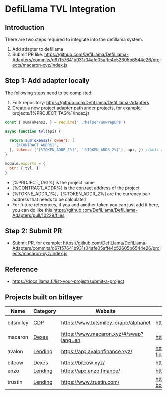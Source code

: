 # DefiLlama TVL Integration

## Introduction

There are two steps required to integrate into the defillama system.

1. Add adapter to defillama
2. Submit PR like: https://github.com/DefiLlama/DefiLlama-Adapters/commits/d67f57641b931a04afe05affe4c52605b6544e26/projects/macaron-xyz/index.js

## Step 1: Add adapter locally

The following steps need to be completed: 

1. Fork repository: https://github.com/DefiLlama/DefiLlama-Adapters
2. Create a new project adapter path under projects, for example: projects/[%PROJECT_TAG%]/index.js

```javascript
const { sumTokens2, } = require('../helper/unwrapLPs')

async function tvl(api) {
  
  return sumTokens2({ owners: [
    '[%CONTRACT_ADDR%]',
  ], tokens: ['[%TOKEN_ADDR_1%]', '[%TOKEN_ADDR_2%]'], api, }) //wbtc and usdt
}

module.exports = {
  btr: { tvl, }
}

```

- [%PROJECT_TAG%] is  the project name
- [%CONTRACT_ADDR%] is the contract address of the project
- [%TOKNE_ADDR_1%]、[%TOKEN_ADDR_2%] are the currency pair address that needs to be calculated
- For future references, if you add another token you can just add it here, you can do like this https://github.com/DefiLlama/DefiLlama-Adapters/pull/10229/files

## Step 2: Submit PR

- Submit PR, for example: https://github.com/DefiLlama/DefiLlama-Adapters/commits/d67f57641b931a04afe05affe4c52605b6544e26/projects/macaron-xyz/index.js

## Reference

- https://docs.llama.fi/list-your-project/submit-a-project
## Projects built on bitlayer

| Name      | Category                                           | Website                                | Defillama                                                    | Project Path            |
| --------- | -------------------------------------------------- | -------------------------------------- | ------------------------------------------------------------ | ----------------------- |
| bitsmiley | [CDP](https://defillama.com/protocols/CDP)         | https://www.bitsmiley.io/app/alphanet  | https://defillama.com/protocol/bitsmiley#information         | projects/bitsmiley-io   |
| macaron   | [Dexes](https://defillama.com/protocols/Dexes)     | https://www.macaron.xyz/#/swap?lang=en | https://defillama.com/protocol/macaron                       | projects/macaron-xyz    |
| avalon    | [Lending](https://defillama.com/protocols/Lending) | https://app.avalonfinance.xyz/         | https://defillama.com/protocol/avalon-finance#information    | projects/avalon-finance |
| bitcow    | [Dexes](https://defillama.com/protocols/Dexes)     | https://bitcow.xyz/                    | https://defillama.com/protocol/bitcow#information            | projects/bitcow         |
| enzo      | [Lending](https://defillama.com/protocols/Lending) | https://app.enzo.finance/              | https://defillama.com/protocol/enzo#information              | projects/enzo           |
| trustin   | [Lending](https://defillama.com/protocols/Lending) | https://www.trustin.com/               | https://defillama.com/protocol/trustin-finance?borrowed=false&twitter=true&tvl=false | projects/trustin        |


